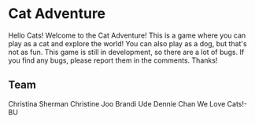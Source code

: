 # Cat Adventure
Hello Cats! Welcome to the Cat Adventure! This is a game where you can play as a cat and explore the world! 
You can also play as a dog, but that's not as fun. This game is still in development, so there are a lot of bugs.
If you find any bugs, please report them in the comments. Thanks!

## Team
Christina Sherman
Christine Joo
Brandi Ude
Dennie Chan
We Love Cats!-BU
